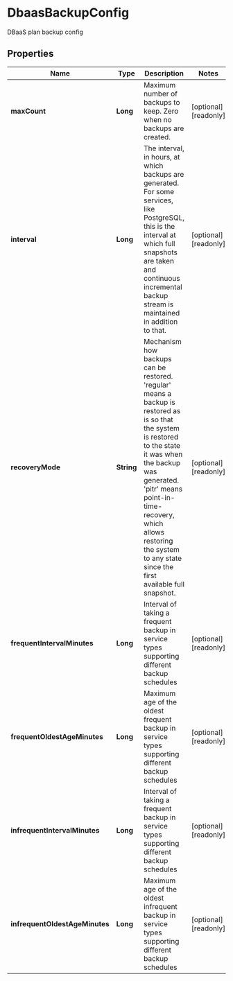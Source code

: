 

# DbaasBackupConfig

DBaaS plan backup config

## Properties

| Name | Type | Description | Notes |
|------------ | ------------- | ------------- | -------------|
|**maxCount** | **Long** | Maximum number of backups to keep. Zero when no backups are created. |  [optional] [readonly] |
|**interval** | **Long** | The interval, in hours, at which backups are generated.                                             For some services, like PostgreSQL, this is the interval                                             at which full snapshots are taken and continuous incremental                                             backup stream is maintained in addition to that. |  [optional] [readonly] |
|**recoveryMode** | **String** | Mechanism how backups can be restored. &#39;regular&#39;                                             means a backup is restored as is so that the system                                             is restored to the state it was when the backup was generated.                                             &#39;pitr&#39; means point-in-time-recovery, which allows restoring the system to any state since the first available full snapshot. |  [optional] [readonly] |
|**frequentIntervalMinutes** | **Long** | Interval of taking a frequent backup in service types supporting different backup schedules |  [optional] [readonly] |
|**frequentOldestAgeMinutes** | **Long** | Maximum age of the oldest frequent backup in service types supporting different backup schedules |  [optional] [readonly] |
|**infrequentIntervalMinutes** | **Long** | Interval of taking a frequent backup in service types supporting different backup schedules |  [optional] [readonly] |
|**infrequentOldestAgeMinutes** | **Long** | Maximum age of the oldest infrequent backup in service types supporting different backup schedules |  [optional] [readonly] |



